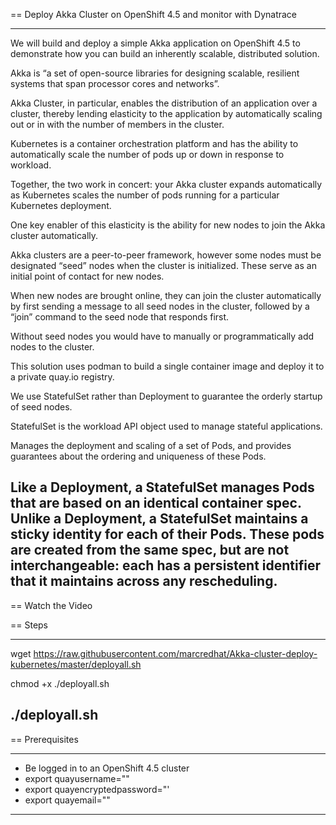 
== Deploy Akka Cluster on OpenShift 4.5 and monitor with Dynatrace 


----
We will build and deploy a simple Akka application on OpenShift 4.5 to demonstrate how you can build an inherently scalable, distributed solution.

Akka is “a set of open-source libraries for designing scalable, resilient systems that span processor cores and networks”. 

Akka Cluster, in particular, enables the distribution of an application over a cluster, thereby lending elasticity to the application by automatically scaling out or in with the number of members in the cluster. 

Kubernetes is a container orchestration platform and has the ability to automatically scale the number of pods up or down in response to workload. 

Together, the two work in concert: your Akka cluster expands automatically as Kubernetes scales the number of pods running for a particular Kubernetes deployment.

One key enabler of this elasticity is the ability for new nodes to join the Akka cluster automatically. 

Akka clusters are a peer-to-peer framework, however some nodes must be designated “seed” nodes when the cluster is initialized. These serve as an initial point of contact for new nodes. 

When new nodes are brought online, they can join the cluster automatically by first sending a message to all seed nodes in the cluster, followed by a “join” command to the seed node that responds first. 

Without seed nodes you would have to manually or programmatically add nodes to the cluster.

This solution uses podman to build a single container image and deploy it to a private quay.io registry. 

We use StatefulSet rather than Deployment to guarantee the orderly startup of seed nodes.

StatefulSet is the workload API object used to manage stateful applications.

Manages the deployment and scaling of a set of Pods, and provides guarantees about the ordering and uniqueness of these Pods.

Like a Deployment, a StatefulSet manages Pods that are based on an identical container spec. Unlike a Deployment, a StatefulSet maintains a sticky identity for each of their Pods. These pods are created from the same spec, but are not interchangeable: each has a persistent identifier that it maintains across any rescheduling.
----

== Watch the Video


== Steps

----
wget https://raw.githubusercontent.com/marcredhat/Akka-cluster-deploy-kubernetes/master/deployall.sh

chmod +x ./deployall.sh

./deployall.sh
----

== Prerequisites

----
* Be logged in to an OpenShift 4.5 cluster
* export quayusername="<your quay user name>"
* export quayencryptedpassword="<your quay.io encrypted password>'
* export quayemail="<email used for your quay.io account>"
----
